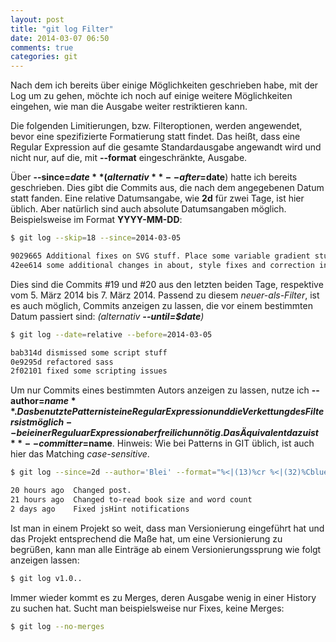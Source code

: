 ```yaml
---
layout: post
title: "git log Filter"
date: 2014-03-07 06:50
comments: true
categories: git
---
```


Nach dem ich bereits über einige Möglichkeiten geschrieben habe, mit der Log um zu gehen, möchte ich noch auf einige weitere Möglichkeiten eingehen, wie man die Ausgabe weiter restriktieren kann. 

<!-- more -->

Die folgenden Limitierungen, bzw. Filteroptionen, werden angewendet, bevor eine spezifizierte Formatierung statt findet. Das heißt, dass eine Regular Expression auf die gesamte Standardausgabe angewandt wird und nicht nur, auf die, mit **--format** eingeschränkte, Ausgabe.

Über **--since=$date** (alternativ **--after=$date**) hatte ich bereits geschrieben. Dies gibt die Commits aus, die nach dem angegebenen Datum statt fanden. Eine relative Datumsangabe, wie **2d** für zwei Tage, ist hier üblich. Aber natürlich sind auch absolute Datumsangaben möglich. Beispielsweise im Format **YYYY-MM-DD**:

```sh
$ git log --skip=18 --since=2014-03-05

9029665 Additional fixes on SVG stuff. Place some variable gradient stuff in paths
42ee614 some additional changes in about, style fixes and correction in sass source.
```

Dies sind die Commits #19 und #20 aus den letzten beiden Tage, respektive vom 5. März 2014 bis 7. März 2014. Passend zu diesem *neuer-als-Filter*, ist es auch möglich, Commits anzeigen zu lassen, die vor einem bestimmten Datum passiert sind: *(alternativ **--until=$date**)*

```sh
$ git log --date=relative --before=2014-03-05

bab314d dismissed some script stuff
0e9295d refactored sass
2f02101 fixed some scripting issues
```

Um nur Commits eines bestimmten Autors anzeigen zu lassen, nutze ich **--author=$name**. Das benutzte Pattern ist eine Regular Expression und die Verkettung des Filters ist möglich -- bei einer Reguluar Expression aber freilich unnötig. Das Äquivalent dazu ist **--committer=$name**. Hinweis: Wie bei Patterns in GIT üblich, ist auch hier das Matching *case-sensitive*.

```sh
$ git log --since=2d --author='Blei' --format="%<|(13)%cr %<|(32)%Cblue%s"

20 hours ago  Changed post.     
21 hours ago  Changed to-read book size and word count
2 days ago    Fixed jsHint notifications
```

Ist man in einem Projekt so weit, dass man Versionierung eingeführt hat und das Projekt entsprechend die Maße hat, um eine Versionierung zu begrüßen, kann man alle Einträge ab einem Versionierungssprung wie folgt anzeigen lassen:

```sh
$ git log v1.0..
```

Immer wieder kommt es zu Merges, deren Ausgabe wenig in einer History zu suchen hat. Sucht man beispielsweise nur Fixes, keine Merges:

```sh
$ git log --no-merges
```

<!-- colöurs: black    blink    blue     bold     cyan     dim      green    magenta  red      reverse  ul       white    yellow -->